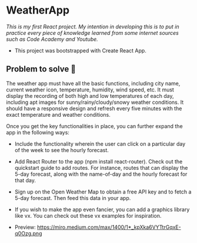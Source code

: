 # WeatherApp
_This is my first React project. 
My intention in developing this is to put in practice every piece of knowledge learned from some internet sources such as Code Academy and Youtube._

* This project was bootstrapped with Create React App.

## Problem to solve 🚀

The weather app must have all the basic functions, including city name, current weather icon, temperature, humidity, wind speed, etc. It must display the recording of both high and low temperatures of each day, including apt images for sunny/rainy/cloudy/snowy weather conditions. It should have a responsive design and refresh every five minutes with the exact temperature and weather conditions.

Once you get the key functionalities in place, you can further expand the app in the following ways:

* Include the functionality wherein the user can click on a particular day of the week to see the hourly forecast.
* Add React Router to the app (npm install react-router). Check out the quickstart guide to add routes. For instance, routes that can display the 5-day forecast, along with the name-of-day and the hourly forecast for that day.
* Sign up on the Open Weather Map to obtain a free API key and to fetch a 5-day forecast. Then feed this data in your app. 
* If you wish to make the app even fancier, you can add a graphics library like vx. You can check out these vx examples for inspiration.

* Preview: https://miro.medium.com/max/1400/1*_kpXka6VYTtrGqxE-q0Ozg.png
